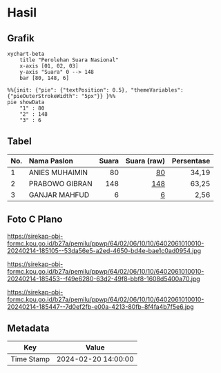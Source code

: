 # Hasil

## Grafik

```mermaid
xychart-beta
    title "Perolehan Suara Nasional"
    x-axis [01, 02, 03]
    y-axis "Suara" 0 --> 148
    bar [80, 148, 6]
```

```mermaid
%%{init: {"pie": {"textPosition": 0.5}, "themeVariables": {"pieOuterStrokeWidth": "5px"}} }%%
pie showData
    "1" : 80
    "2" : 148
    "3" : 6
```

## Tabel

| No. | Nama Paslon    | Suara | Suara (raw) | Persentase |
|:--- |:-------------- | -----:| -----------:| ----------:|
| 1   | ANIES MUHAIMIN | 80    | [80][p-1]   | 34,19      |
| 2   | PRABOWO GIBRAN | 148   | [148][p-2]  | 63,25      |
| 3   | GANJAR MAHFUD  | 6     | [6][p-3]    | 2,56       |


[p-1]: https://github.com/gigit-pemilu/pemilu-2024/blob/main/pilpres/hitung-suara/sub/64-kalimantan-timur/sub/02-kutai-kartanegara/sub/06-tenggarong/sub/1010-mangkurawang/sub/010-tps/sub/paslon-1.txt
[p-2]: https://github.com/gigit-pemilu/pemilu-2024/blob/main/pilpres/hitung-suara/sub/64-kalimantan-timur/sub/02-kutai-kartanegara/sub/06-tenggarong/sub/1010-mangkurawang/sub/010-tps/sub/paslon-2.txt
[p-3]: https://github.com/gigit-pemilu/pemilu-2024/blob/main/pilpres/hitung-suara/sub/64-kalimantan-timur/sub/02-kutai-kartanegara/sub/06-tenggarong/sub/1010-mangkurawang/sub/010-tps/sub/paslon-3.txt

## Foto C Plano

https://sirekap-obj-formc.kpu.go.id/b27a/pemilu/ppwp/64/02/06/10/10/6402061010010-20240214-185105--53da56e5-a2ed-4650-bd4e-bae1c0ad0954.jpg

https://sirekap-obj-formc.kpu.go.id/b27a/pemilu/ppwp/64/02/06/10/10/6402061010010-20240214-185453--f49e6280-63d2-49f8-bbf8-1608d5400a70.jpg

https://sirekap-obj-formc.kpu.go.id/b27a/pemilu/ppwp/64/02/06/10/10/6402061010010-20240214-185447--7d0ef2fb-e00a-4213-80fb-8f4fa4b7f5e6.jpg


## Metadata

| Key        | Value               |
| ---------- | ------------------- |
| Time Stamp | 2024-02-20 14:00:00 |




